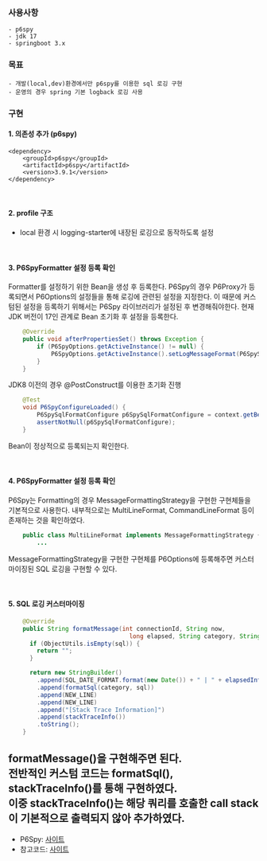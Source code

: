 ### 사용사항
    - p6spy
    - jdk 17
    - springboot 3.x

### 목표
    - 개발(local,dev)환경에서만 p6spy를 이용한 sql 로깅 구현
    - 운영의 경우 spring 기본 logback 로깅 사용

### 구현
#### 1. 의존성 추가 (p6spy)
    <dependency>
        <groupId>p6spy</groupId>
        <artifactId>p6spy</artifactId>
        <version>3.9.1</version>
    </dependency>
<br>

#### 2. profile 구조
 - local 환경 시 logging-starter에 내장된 로깅으로 동작하도록 설정

<br>

#### 3. P6SpyFormatter 설정 등록 확인
 Formatter를 설정하기 위한 Bean을 생성 후 등록한다.
P6Spy의 경우 P6Proxy가 등록되면서 P6Options의 설정들을 통해 로깅에 관련된 설정을 지정한다.
이 때문에 커스텀된 설정을 등록하기 위해서는 P6Spy 라이브러리가 설정된 후 변경해줘야한다.
현재 JDK 버전이 17인 관계로 Bean 초기화 후 설정을 등록한다.

```java
    @Override
    public void afterPropertiesSet() throws Exception {
        if (P6SpyOptions.getActiveInstance() != null) {
            P6SpyOptions.getActiveInstance().setLogMessageFormat(P6SpySqlFormatter.class.getName());
        }
    }
```

JDK8 이전의 경우 @PostConstruct를 이용한 초기화 진행

```java
    @Test
    void P6SpyConfigureLoaded() {
        P6SpySqlFormatConfigure p6SpySqlFormatConfigure = context.getBean(P6SpySqlFormatConfigure.class);
        assertNotNull(p6SpySqlFormatConfigure);
    }
```

Bean이 정상적으로 등록되는지 확인한다.


<br>

#### 4. P6SpyFormatter 설정 등록 확인
P6Spy는 Formatting의 경우 MessageFormattingStrategy을 구현한 구현체들을 기본적으로 사용한다.
내부적으로는 MultiLineFormat, CommandLineFormat 등이 존재하는 것을 확인하였다.

```java
    public class MultiLineFormat implements MessageFormattingStrategy { 
        ...
```

MessageFormattingStrategy을 구현한 구현체를 P6Options에 등록해주면 커스터마이징된 SQL 로깅을 구현할 수 있다.

<br>

#### 5. SQL 로깅 커스터마이징

```java
    @Override
    public String formatMessage(int connectionId, String now, 
                                  long elapsed, String category, String prepared, String sql, String url) {
      if (ObjectUtils.isEmpty(sql)) {
        return "";
      }

      return new StringBuilder()
        .append(SQL_DATE_FORMAT.format(new Date()) + " | " + elapsedInfo(elapsed))
        .append(formatSql(category, sql))
        .append(NEW_LINE)
        .append(NEW_LINE)
        .append("[Stack Trace Information]")
        .append(stackTraceInfo())
        .toString();
    }
```

formatMessage()을 구현해주면 된다.<br>
전반적인 커스텀 코드는 formatSql(), stackTraceInfo()를 통해 구현하였다.<br>
이중 stackTraceInfo()는 해당 쿼리를 호출한 call stack이 기본적으로 출력되지 않아 추가하였다.<br>
------
- P6Spy: [사이트](https://github.com/p6spy)
- 참고코드: [사이트](https://www.tabnine.com/code/java/methods/com.p6spy.engine.spy.appender.MessageFormattingStrategy/formatMessage)
